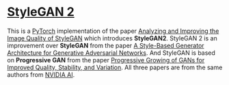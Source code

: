 # [StyleGAN 2](https://nn.labml.ai/gan/stylegan/index.html)

This is a [PyTorch](https://pytorch.org) implementation of the paper
 [Analyzing and Improving the Image Quality of StyleGAN](https://papers.labml.ai/paper/1912.04958)
 which introduces **StyleGAN2**.
StyleGAN 2 is an improvement over **StyleGAN** from the paper
 [A Style-Based Generator Architecture for Generative Adversarial Networks](https://papers.labml.ai/paper/1812.04948).
And StyleGAN is based on **Progressive GAN** from the paper
 [Progressive Growing of GANs for Improved Quality, Stability, and Variation](https://papers.labml.ai/paper/1710.10196).
All three papers are from the same authors from [NVIDIA AI](https://twitter.com/NVIDIAAI).
